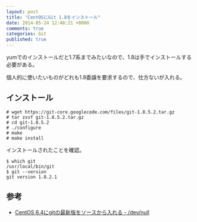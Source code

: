 ```yaml
---
layout: post
title: "CentOSにGit 1.8をインストール"
date: 2014-05-24 12:48:21 +0000
comments: true
categories: Git
published: true
---
```


yumでのインストールだと1.7系までみたいなので、1.8は手でインストールする必要がある。

個人的に使いたいものがどれも1.8委譲を要求するので、仕方ないが入れる。

## インストール

```
# wget https://git-core.googlecode.com/files/git-1.8.5.2.tar.gz
# tar zxvf git-1.8.5.2.tar.gz
# cd git-1.8.5.2
# ./configure
# make
# make install
```

インストールされたことを確認。

```
$ which git
/usr/local/bin/git
$ git --version
git version 1.8.2.1
```

## 参考
- [CentOS 6.4にgitの最新版をソースから入れる - /dev/null](http://gitpub.hatenablog.com/entry/2013/07/04/001010)
